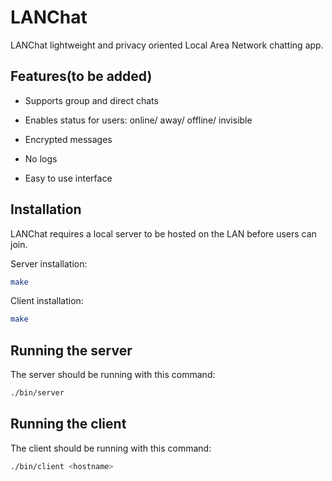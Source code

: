 # LANChat

LANChat lightweight and privacy oriented Local Area Network chatting app.

## Features(to be added)

- Supports group and direct chats

- Enables status for users: online/ away/ offline/ invisible

- Encrypted messages

- No logs

- Easy to use interface

## Installation

LANChat requires a local server to be hosted on the LAN before users can join.

Server installation:

```sh
make
```

Client installation:

```sh
make
```

## Running the server

The server should be running with this command:

```sh
./bin/server 
```

## Running the client

The client should be running with this command:

```sh
./bin/client <hostname>
```
